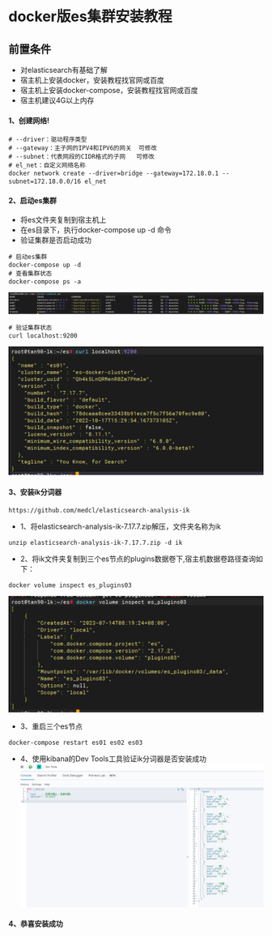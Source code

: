 # docker版es集群安装教程
## 前置条件
- 对elasticsearch有基础了解
- 宿主机上安装docker，安装教程找官网或百度
- 宿主机上安装docker-compose，安装教程找官网或百度
- 宿主机建议4G以上内存

#### 1、创建网络!
```shell
# --driver：驱动程序类型
# --gateway：主子网的IPV4和IPV6的网关  可修改
# --subnet：代表网段的CIDR格式的子网   可修改
# el_net：自定义网络名称                 
docker network create --driver=bridge --gateway=172.18.0.1 --subnet=172.18.0.0/16 el_net
```
#### 2、启动es集群

- 将es文件夹复制到宿主机上
- 在es目录下，执行docker-compose up -d 命令
- 验证集群是否启动成功

```shell
# 启动es集群
docker-compose up -d
# 查看集群状态
docker-compose ps -a
```
![img.png](img/img02.png)
```shell
# 验证集群状态
curl localhost:9200
```
![img.png](img/img03.png)
#### 3、安装ik分词器
```
https://github.com/medcl/elasticsearch-analysis-ik
```
- 1、将elasticsearch-analysis-ik-7.17.7.zip解压，文件夹名称为ik
```shell
unzip elasticsearch-analysis-ik-7.17.7.zip -d ik
```
- 2、将ik文件夹复制到三个es节点的plugins数据卷下,宿主机数据卷路径查询如下：
```shell
docker volume inspect es_plugins03
```
![img.png](img/img01.png)
- 3、重启三个es节点
```
docker-compose restart es01 es02 es03
```
- 4、使用kibana的Dev Tools工具验证ik分词器是否安装成功
![img.png](img/img00.png)
#### 4、恭喜安装成功
